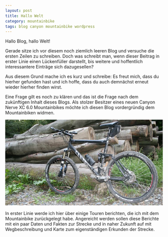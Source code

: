 ```yaml
---
layout: post
title: Hallo Welt
category: mountainbike
tags: blog canyon mountainbike wordpress
---
```


Hallo Blog, hallo Welt!

Gerade sitze ich vor diesem noch ziemlich leeren Blog und versuche die ersten Zeilen zu schreiben. Doch was schreibt man, wenn dieser Beitrag in erster Linie einen Lückenfüller darstellt, bis weitere und hoffentlich interessantere Einträge sich dazugesellen?

Aus diesem Grund mache ich es kurz und schreibe: Es freut mich, dass du hierher gefunden hast und ich hoffe, dass du auch demnächst erneut wieder hierher finden wirst.

Eine Frage gilt es noch zu klären und das ist die Frage nach dem zukünftigen Inhalt dieses Blogs. Als stolzer Besitzer eines neuen Canyon Nerve XC 6.0 Mountainbikes möchte ich diesen Blog vordergründig dem Mountainbiken widmen.

![Canyon Nerve XC 6.0](/images/2008-05-26/canyon-nerve.jpg)

In erster Linie werde ich hier über einige Touren berichten, die ich mit dem Mountainbike zurückgelegt habe. Angereicht werden sollen diese Berichte mit ein paar Daten und Fakten zur Strecke und in naher Zukunft auf mit Wegbeschreibung und Karte zum eigenständigen Erkunden der Strecke.
